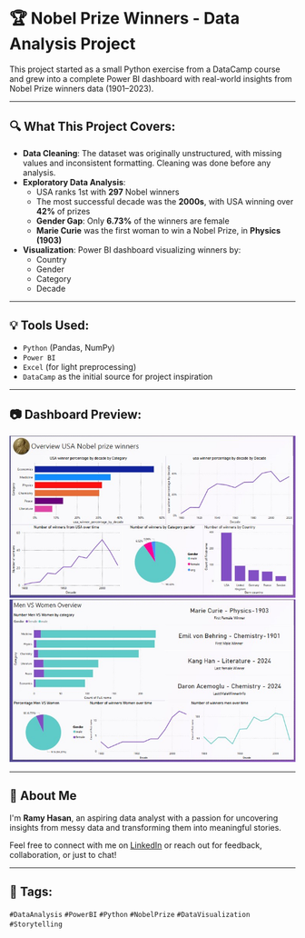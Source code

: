 # 🏆 Nobel Prize Winners - Data Analysis Project

This project started as a small Python exercise from a DataCamp course and grew into a complete Power BI dashboard with real-world insights from Nobel Prize winners data (1901–2023).

---

## 🔍 What This Project Covers:
- **Data Cleaning**: The dataset was originally unstructured, with missing values and inconsistent formatting. Cleaning was done before any analysis.
- **Exploratory Data Analysis**:
  - USA ranks 1st with **297** Nobel winners
  - The most successful decade was the **2000s**, with USA winning over **42%** of prizes
  - **Gender Gap**: Only **6.73%** of the winners are female
  - **Marie Curie** was the first woman to win a Nobel Prize, in **Physics (1903)**
- **Visualization**: Power BI dashboard visualizing winners by:
  - Country
  - Gender
  - Category
  - Decade

---

## 💡 Tools Used:
- `Python` (Pandas, NumPy)
- `Power BI`
- `Excel` (for light preprocessing)
- `DataCamp` as the initial source for project inspiration

---

## 📷 Dashboard Preview:
![Dashboard 1](1.2.jpg)
![Dashboard 1](2.2.jpg)


---

## 🤝 About Me

I'm **Ramy Hasan**, an aspiring data analyst with a passion for uncovering insights from messy data and transforming them into meaningful stories.

Feel free to connect with me on [LinkedIn](https://www.linkedin.com/in/ramy-hasan/) or reach out for feedback, collaboration, or just to chat!

---

## 📌 Tags:
`#DataAnalysis` `#PowerBI` `#Python` `#NobelPrize` `#DataVisualization` `#Storytelling`
